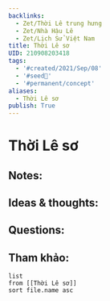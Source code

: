 ```yaml
---
backlinks:
  - Zet/Thời Lê trung hưng
  - Zet/Nhà Hậu Lê
  - Zet/Lịch Sử Việt Nam
title: Thời Lê sơ
UID: 210908203418
tags:
  - '#created/2021/Sep/08'
  - '#seed🥜'
  - '#permanent/concept'
aliases:
  - Thời Lê sơ
publish: True
---
```

# Thời Lê sơ

## Notes:


## Ideas & thoughts:

## Questions:


## Tham khảo:
```dataview
list
from [[Thời Lê sơ]]
sort file.name asc
```